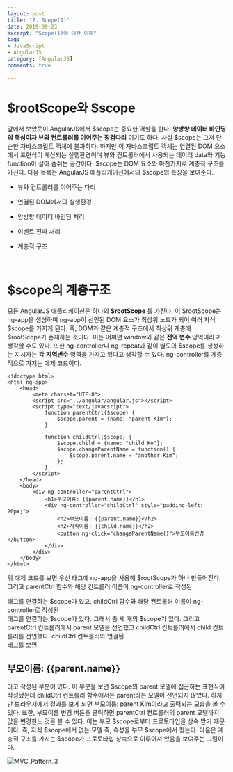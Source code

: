 ```yaml
---
layout: post
title: "7. Scope(1)"
date: 2019-09-23
excerpt: "Scope(1)에 대한 이해"
tag:
- JavaScript
- AngularJS
category: [AngularJS]
comments: true

---
```


# $rootScope와 $scope

앞에서 보았듯이 AngularJS에서 $scope는 중요한 역할을 한다. **양방향 데이터 바인딩의 핵심이자 뷰와 컨트롤러를 이어주는 징검다리** 이기도 하다. 사실 $scope는 그저 단순한 자바스크립트 객체에 불과하다. 하지만 이 자바스크립트 객체는 연결된 DOM 요소에서 표현식이 계산되는 실행환경이며 뷰와 컨트롤러에서 사용되는 데이터 data와 기능 function이 살아 숨쉬는 공간이다. $scope는 DOM 요소와 마찬가지로 계층적 구조를 가진다. 다음 목록은 AngularJS 애플리케이션에서의 $scope의 특징을 보여준다.

* 뷰와 컨트롤러를 이어주는 다리

* 연결된 DOM에서의 실행환경

* 양방향 데이터 바인딩 처리

* 이벤트 전파 처리

* 계층적 구조

<br>

# $scope의 계층구조
모든 AngularJS 애플리케이션은 하나의 **$rootScope** 를 가진다. 이 $rootScope는 ng-app을 생성하며 ng-app이 선언된 DOM 요소가 최상위
노드가 되어 여러 자식 $scope를 가지게 된다. 즉, DOM과 같은 계층적 구조에서 최상위 계층에 $rootScope가 존재하는 것이다. 이는 어쩌면
window와 같은 **전역 변수** 영역이라고 생각할 수도 있다. 또한 ng-controller나 ng-repeat과 같이 별도의 $scope를 생성하는 지시자는 각
**지역변수** 영역을 가지고 있다고 생각할 수 있다. ng-controller를 계층적으로 가지는 예제 코드이다.

    <!doctype html>
    <html ng-app>
        <head>
            <meta charset="UTF-8">
            <script src="../angular/angular.js"></script>
            <script type="text/javacsript">
                function parentCtrl($scope) {
                    $scope.parent = {name: "parent Kim"};
                }

                function childCtrl($scope) {
                    $scope.child = {name: "child Ko"};
                    $scope.changeParentName = function() {
                        $scope.parent.name = "another Kim";
                    };
                }
            </script>
        </head>
        <body>
            <div ng-controller="parentCtrl">
                <h1>부모이름: {{parent.name}}</h1>
                <div ng-controller="childCtrl" style="padding-left: 20px;">
                    <h2>부모이름: {{parent.name}}</h2>
                    <h2>자식이름: {{child.name}}</h2>
                    <button ng-click="changeParentName()">부모이름변경</button>
                </div>
            </div>
        </body>
    </html>

위 예제 코드를 보면 우선 <html> 태그에 ng-app을 사용해 $rootScope가 하나 만들어진다. 그리고 parentCtrl 함수와 해당 컨트롤러 이름이
ng-controller로 작성된 <div> 태그를 연결하는 $scope가 있고, childCtrl 함수와 해당 컨트롤러 이름이 ng-controller로 작성된 <div>
태그를 연결하는 $scope가 있다. 그래서 총 세 개의 $scope가 있다. 그리고 parentCtrl 컨트롤러에서 parent 모델을 선언했고 childCtrl
컨트롤러에서 child 컨트롤러를 선언했다. childCtrl 컨트롤러와 연결된 <div> 태그를 보면 <h2>부모이름: {{parent.name}}</h2>라고
작성된 부분이 있다. 이 부분을 보면 $scope의 parent 모델에 접근하는 표현식이 작성됐는데 childCtrl 컨트롤러 함수에서는 parent라는
모델이 선언되지 않았다. 하지만 브라우저에서 결과를 보게 되면 부모이름: parent Kim이라고 출력되는 모습을 볼 수 있다. 또한, 부모이름
변경 버튼을 클릭하면 parentCtrl 컨트롤러의 parent 모델까지 값을 변경한느 것을 볼 수 있다. 이는 부모 $scope로부터 프로토타입을 상속
받기 때문이다. 즉, 자식 $scope에서 없는 모델 즉, 속성을 부모 $scope에서 찾는다. 다음은 계층적 구조를 가지는 $scope가 프로토타입 상속으로
이루어져 있음을 보여주는 그림이다.

![MVC_Pattern_3](/assets/img/post/MVC_Pattern_3.jpg "MVC_Pattern_3")
